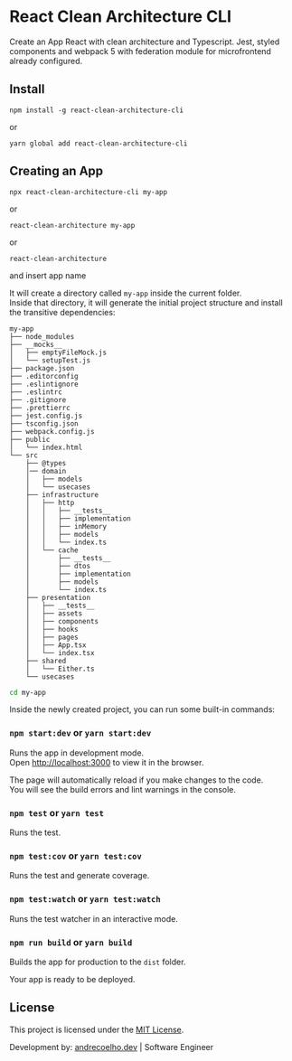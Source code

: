 # React Clean Architecture CLI

Create an App React with clean architecture and Typescript.
Jest, styled components and webpack 5 with federation module for microfrontend already configured.

## Install

```shell
npm install -g react-clean-architecture-cli
```

or

```shell
yarn global add react-clean-architecture-cli
```

## Creating an App

```shell
npx react-clean-architecture-cli my-app
```

or

```shell
react-clean-architecture my-app
```

or

```shell
react-clean-architecture
```

and insert app name

It will create a directory called `my-app` inside the current folder.<br>
Inside that directory, it will generate the initial project structure and install the transitive dependencies:

```
my-app
├── node_modules
├── __mocks__
│   ├── emptyFileMock.js
│   └── setupTest.js
├── package.json
├── .editorconfig
├── .eslintignore
├── .eslintrc
├── .gitignore
├── .prettierrc
├── jest.config.js
├── tsconfig.json
├── webpack.config.js
├── public
│   └── index.html
└── src
    ├── @types
    │── domain
    │   ├── models
    │   └── usecases
    ├── infrastructure
    │   ├── http
    │   │   ├── __tests__
    │   │   ├── implementation
    │   │   ├── inMemory
    │   │   ├── models
    │   │   └── index.ts
    │   └── cache
    │       ├── __tests__
    │       ├── dtos
    │       ├── implementation
    │       ├── models
    │       └── index.ts
    ├── presentation
    │   ├── __tests__
    │   ├── assets
    │   ├── components
    │   ├── hooks
    │   ├── pages
    │   ├── App.tsx
    │   └── index.tsx
    ├── shared
    │   └── Either.ts
    └── usecases
```

```sh
cd my-app
```

Inside the newly created project, you can run some built-in commands:

### `npm start:dev` or `yarn start:dev`

Runs the app in development mode.<br>
Open [http://localhost:3000](http://localhost:3000) to view it in the browser.

The page will automatically reload if you make changes to the code.<br>
You will see the build errors and lint warnings in the console.

### `npm test` or `yarn test`

Runs the test.<br>

### `npm test:cov` or `yarn test:cov`

Runs the test and generate coverage.<br>

### `npm test:watch` or `yarn test:watch`

Runs the test watcher in an interactive mode.<br>

### `npm run build` or `yarn build`

Builds the app for production to the `dist` folder.<br>

Your app is ready to be deployed.

## License

This project is licensed under the [MIT License](https://opensource.org/licenses/MIT).

Development by: [andrecoelho.dev](https://andrecoelho.dev) | Software Engineer
